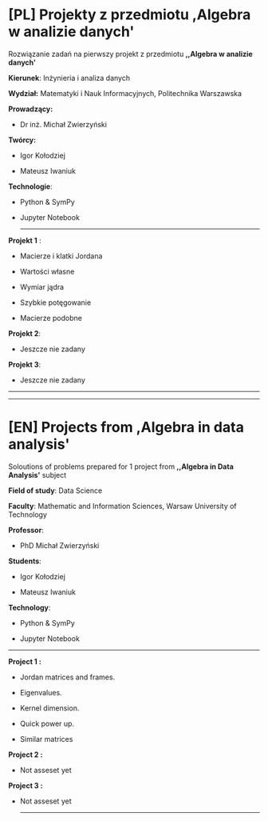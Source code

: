
  

# [PL] Projekty z przedmiotu ,Algebra w analizie danych'

  
  

Rozwiązanie zadań na pierwszy projekt z przedmiotu **,,Algebra w analizie danych'**

  

**Kierunek**: Inżynieria i analiza danych

**Wydział:** Matematyki i Nauk Informacyjnych, Politechnika Warszawska

**Prowadzący:**

- Dr inż. Michał Zwierzyński

  

**Twórcy:**

- Igor Kołodziej

- Mateusz Iwaniuk
 
**Technologie**:

- Python & SymPy

- Jupyter Notebook

  ---

**Projekt 1** :

* Macierze i klatki Jordana

* Wartości własne

* Wymiar jądra

* Szybkie potęgowanie

* Macierze podobne

**Projekt 2**:
* Jeszcze nie zadany

 **Projekt 3**:
* Jeszcze nie zadany
  
---



  
  




  

---

# [EN] Projects from ,Algebra in data analysis'

  
  

Soloutions of problems prepared for 1 project from **,,Algebra in Data Analysis'** subject

  

**Field of study**: Data Science

**Faculty**: Mathematic and Information Sciences, Warsaw University of Technology

**Professor**:

* PhD Michał Zwierzyński

  

**Students**:

- Igor Kołodziej

- Mateusz Iwaniuk

  
  

**Technology**:

- Python & SymPy

- Jupyter Notebook
  
---
**Project 1 :**

* Jordan matrices and frames.

* Eigenvalues.

* Kernel dimension.

* Quick power up.

* Similar matrices

**Project 2 :**
- Not asseset yet

**Project 3 :**
- Not asseset yet

  ---
  




